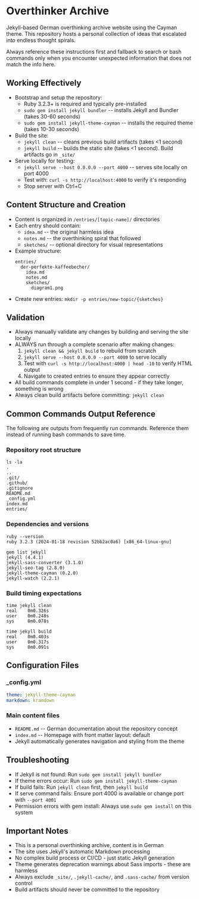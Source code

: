 # Overthinker Archive
Jekyll-based German overthinking archive website using the Cayman theme. This repository hosts a personal collection of ideas that escalated into endless thought spirals.

Always reference these instructions first and fallback to search or bash commands only when you encounter unexpected information that does not match the info here.

## Working Effectively
- Bootstrap and setup the repository:
  - Ruby 3.2.3+ is required and typically pre-installed
  - `sudo gem install jekyll bundler` -- installs Jekyll and Bundler (takes 30-60 seconds)
  - `sudo gem install jekyll-theme-cayman` -- installs the required theme (takes 10-30 seconds)
- Build the site:
  - `jekyll clean` -- cleans previous build artifacts (takes <1 second)
  - `jekyll build` -- builds the static site (takes <1 second). Build artifacts go in `_site/`
- Serve locally for testing:
  - `jekyll serve --host 0.0.0.0 --port 4000` -- serves site locally on port 4000
  - Test with: `curl -s http://localhost:4000` to verify it's responding
  - Stop server with Ctrl+C

## Content Structure and Creation
- Content is organized in `/entries/[topic-name]/` directories
- Each entry should contain:
  - `idea.md` -- the original harmless idea
  - `notes.md` -- the overthinking spiral that followed
  - `sketches/` -- optional directory for visual representations
- Example structure:
  ```
  entries/
    der-perfekte-kaffeebecher/
      idea.md
      notes.md
      sketches/
        diagram1.png
  ```
- Create new entries: `mkdir -p entries/new-topic/{sketches}`

## Validation
- Always manually validate any changes by building and serving the site locally
- ALWAYS run through a complete scenario after making changes:
  1. `jekyll clean && jekyll build` to rebuild from scratch
  2. `jekyll serve --host 0.0.0.0 --port 4000` to serve locally
  3. Test with `curl -s http://localhost:4000 | head -10` to verify HTML output
  4. Navigate to created entries to ensure they appear correctly
- All build commands complete in under 1 second - if they take longer, something is wrong
- Always clean build artifacts before committing: `jekyll clean`

## Common Commands Output Reference
The following are outputs from frequently run commands. Reference them instead of running bash commands to save time.

### Repository root structure
```
ls -la
.
..
.git/
.github/
.gitignore
README.md
_config.yml
index.md
entries/
```

### Dependencies and versions
```
ruby --version
ruby 3.2.3 (2024-01-18 revision 52bb2ac0a6) [x86_64-linux-gnu]

gem list jekyll
jekyll (4.4.1)
jekyll-sass-converter (3.1.0)
jekyll-seo-tag (2.8.0)
jekyll-theme-cayman (0.2.0)
jekyll-watch (2.2.1)
```

### Build timing expectations
```
time jekyll clean
real    0m0.326s
user    0m0.248s
sys     0m0.078s

time jekyll build
real    0m0.403s
user    0m0.317s
sys     0m0.091s
```

## Configuration Files

### _config.yml
```yaml
theme: jekyll-theme-cayman
markdown: kramdown
```

### Main content files
- `README.md` -- German documentation about the repository concept
- `index.md` -- Homepage with front matter layout: default
- Jekyll automatically generates navigation and styling from the theme

## Troubleshooting
- If Jekyll is not found: Run `sudo gem install jekyll bundler`
- If theme errors occur: Run `sudo gem install jekyll-theme-cayman`
- If build fails: Run `jekyll clean` first, then `jekyll build`
- If serve command fails: Ensure port 4000 is available or change port with `--port 4001`
- Permission errors with gem install: Always use `sudo gem install` on this system

## Important Notes
- This is a personal overthinking archive, content is in German
- The site uses Jekyll's automatic Markdown processing
- No complex build process or CI/CD - just static Jekyll generation
- Theme generates deprecation warnings about Sass imports - these are harmless
- Always exclude `_site/`, `.jekyll-cache/`, and `.sass-cache/` from version control
- Build artifacts should never be committed to the repository